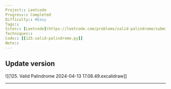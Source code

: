 ```yaml
---
Project:: Leetcode
Progress:: Completed
Difficulty:: #Easy 
Tags:: 
Sites:: [Leetcode](https://leetcode.com/problems/valid-palindrome/submissions/)
Techniques:: 
Code:: [[125.valid-palindrome.py]]
Note:: 
---
```


## Update version

![[125. Valid Palindrome 2024-04-13 17.08.49.excalidraw]]

---

